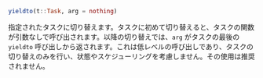 ```julia
yieldto(t::Task, arg = nothing)
```

指定されたタスクに切り替えます。タスクに初めて切り替えると、タスクの関数が引数なしで呼び出されます。以降の切り替えでは、`arg` がタスクの最後の `yieldto` 呼び出しから返されます。これは低レベルの呼び出しであり、タスクの切り替えのみを行い、状態やスケジューリングを考慮しません。その使用は推奨されません。
